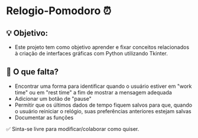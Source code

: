 # Relogio-Pomodoro ⏰

## 💡 Objetivo: 

* Este projeto tem como objetivo aprender e fixar conceitos relacionados à criação de interfaces gráficas com Python utilizando Tkinter.



## 📃 O que falta?

* Encontrar uma forma para identificar quando o usuário estiver em "work time" ou em "rest time" a fim de mostrar a mensagem adequada
* Adicionar um botão de "pause"
* Permitir que os últimos dados de tempo fiquem salvos para que, quando o usuário reiniciar o relógio, suas preferências anteriores estejam salvas
* Documentar as funções

✅ Sinta-se livre para modificar/colaborar como quiser.

